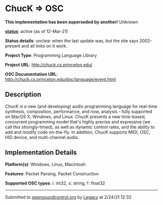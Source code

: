 # ChucK => OSC

**This implementation has been superseded by another!**
Unknown

**[status](../implementation-status.html)**: active (as of 12-Mar-21)

**Status details**: 
unclear when the last update was, but the site says 2002-present and all links on it work. 

**Project Type**: Programming Language Library

**Project URL**: <http://chuck.cs.princeton.edu/>

**OSC Documentation URL**: <http://chuck.cs.princeton.edu/doc/language/event.html>

## Description

ChucK is a new (and developing) audio programming language for real-time synthesis, composition, performance, and now, analysis - fully supported on MacOS X, Windows, and Linux. ChucK presents a new time-based, concurrent programming model that's highly precise and expressive (we call this strongly-timed), as well as dynamic control rates, and the ability to add and modify code on-the-fly. In addition, ChucK supports MIDI, OSC, HID device, and multi-channel audio.

## Implementation Details

**Platform(s)**: Windows, Linux, Macintosh

**Features**: Packet Parsing, Packet Construction

**Supported OSC types**: i: int32, s: string, f: float32

---
Submitted to [opensoundcontrol.org](https://opensoundcontrol.org) by [Legacy](https://web.archive.org) at 2/24/21 12:32
